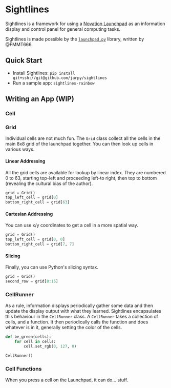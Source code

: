 # Sightlines

Sightlines is a framework for using a [Novation Launchpad] as an information
display and control panel for general computing tasks.

Sightlines is made possible by the [`launchpad.py`] library, written by @FMMT666.

## Quick Start

- Install Sightlines:  `pip install git+ssh://git@github.com/jarpy/sightlines`
- Run a sample app: `sightlines-rainbow`

## Writing an App (WIP)

### Cell



### Grid

Individual cells are not much fun. The `Grid` class collect all the cells in the main 8x8 grid of the launchpad together. You can then look up cells in various ways.

#### Linear Addressing

All the grid cells are available for lookup by linear index. They are numbered 0 to 63, starting top-left and proceeding left-to right, then top to bottom (revealing the cultural bias of the author).

```python
grid = Grid()
top_left_cell = grid[0]
bottom_right_cell = grid[63]
```

#### Cartesian Addressing

You can use x/y coordinates to get a cell in a more spatial way.

```python
grid = Grid()
top_left_cell = grid[0, 0]
bottom_right_cell = grid[7, 7]
```

#### Slicing

Finally, you can use Python's slicing syntax.

```python
grid = Grid()
second_row = grid[8:15]
```

### CellRunner

As a rule, information displays periodically gather some data and then update the display output with what they learned. Sightlines encapsulates this behaviour in the `CellRunner` class. A `CellRunner` takes a collection of cells, and a function. It then periodically calls the function and does whatever is in it, generally setting the color of the cells.

```python
def be_green(cells):
    for cell in cells:
        cell.set_rgb(0, 127, 0)

CellRunner()
```

### Cell Functions

When you press a cell on the Launchpad, it can do... stuff. 

[Novation Launchpad]: https://novationmusic.com/en/launch
[`launchpad.py`]: https://github.com/FMMT666/launchpad.py
